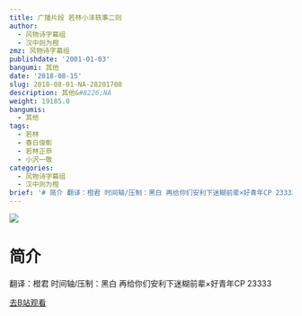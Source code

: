 ```yaml
---
title: 广播片段 若林小泽轶事二则
author:
  - 风物诗字幕组
  - 汉中则为橙
zmz: 风物诗字幕组
publishdate: '2001-01-03'
bangumi: 其他
date: '2018-08-15'
slug: 2018-08-01-NA-28201708
description: 其他&#8226;NA
weight: 19185.0
bangumis:
  - 其他
tags:
  - 若林
  - 春日俊彰
  - 若林正恭
  - 小沢一敬
categories:
  - 风物诗字幕组
  - 汉中则为橙
brief: '# 简介 翻译：橙君 时间轴/压制：黑白 再给你们安利下迷糊前辈×好青年CP 23333'
---
```

![](https://i.imgur.com/wTQycR4.jpg)
# 简介  
翻译：橙君 时间轴/压制：黑白
再给你们安利下迷糊前辈×好青年CP 23333  

[去B站观看](https://www.bilibili.com/video/av28201708/)
 
